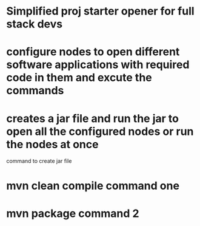 # Simplified proj starter opener for full stack devs

# configure nodes to open different software applications with required code in them and excute the commands

# creates a jar file and run the jar to open all the configured nodes or run the nodes at once

command to create jar file

# mvn clean compile command one

# mvn package command 2